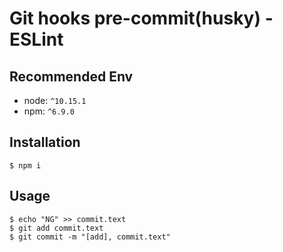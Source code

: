 # Git hooks pre-commit(husky) - ESLint
## Recommended Env
- node: `^10.15.1`
- npm: `^6.9.0`

## Installation
```
$ npm i
```

## Usage
```
$ echo "NG" >> commit.text
$ git add commit.text
$ git commit -m "[add], commit.text"
```
